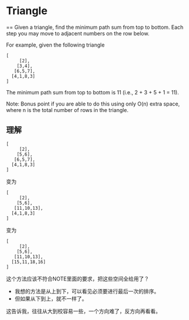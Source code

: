 # Triangle
==
Given a triangle, find the minimum path sum from top to bottom. Each step you may move to adjacent numbers on the row below.

For example, given the following triangle
```
[
     [2],
    [3,4],
   [6,5,7],
  [4,1,8,3]
]
```
The minimum path sum from top to bottom is 11 (i.e., 2 + 3 + 5 + 1 = 11).

Note:
Bonus point if you are able to do this using only O(n) extra space, where n is the total number of rows in the triangle.

## 理解
```
[
     [2],
    [5,6],
   [6,5,7],
  [4,1,8,3]
]
```
变为
```
[
     [2],
    [5,6],
   [11,10,13],
  [4,1,8,3]
]
```
变为
```
[
     [2],
    [5,6],
   [11,10,13],
  [15,11,18,16]
]
```

这个方法应该不符合NOTE里面的要求，把这些空间全给用了？<br>
 * 我想的方法是从上到下，可以看见必须要进行最后一次的排序。
 * 但如果从下到上，就不一样了。

这告诉我，往往从大到校容易一些，一个方向难了，反方向再看看。
